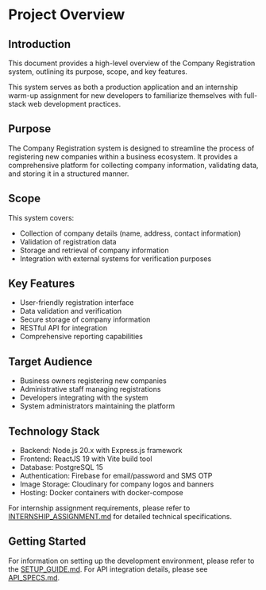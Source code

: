 # Project Overview

## Introduction
This document provides a high-level overview of the Company Registration system, outlining its purpose, scope, and key features.

This system serves as both a production application and an internship warm-up assignment for new developers to familiarize themselves with full-stack web development practices.

## Purpose
The Company Registration system is designed to streamline the process of registering new companies within a business ecosystem. It provides a comprehensive platform for collecting company information, validating data, and storing it in a structured manner.

## Scope
This system covers:
- Collection of company details (name, address, contact information)
- Validation of registration data
- Storage and retrieval of company information
- Integration with external systems for verification purposes

## Key Features
- User-friendly registration interface
- Data validation and verification
- Secure storage of company information
- RESTful API for integration
- Comprehensive reporting capabilities

## Target Audience
- Business owners registering new companies
- Administrative staff managing registrations
- Developers integrating with the system
- System administrators maintaining the platform

## Technology Stack
- Backend: Node.js 20.x with Express.js framework
- Frontend: ReactJS 19 with Vite build tool
- Database: PostgreSQL 15
- Authentication: Firebase for email/password and SMS OTP
- Image Storage: Cloudinary for company logos and banners
- Hosting: Docker containers with docker-compose

For internship assignment requirements, please refer to [INTERNSHIP_ASSIGNMENT.md](INTERNSHIP_ASSIGNMENT.md) for detailed technical specifications.

## Getting Started
For information on setting up the development environment, please refer to the [SETUP_GUIDE.md](SETUP_GUIDE.md).
For API integration details, please see [API_SPECS.md](API_SPECS.md).